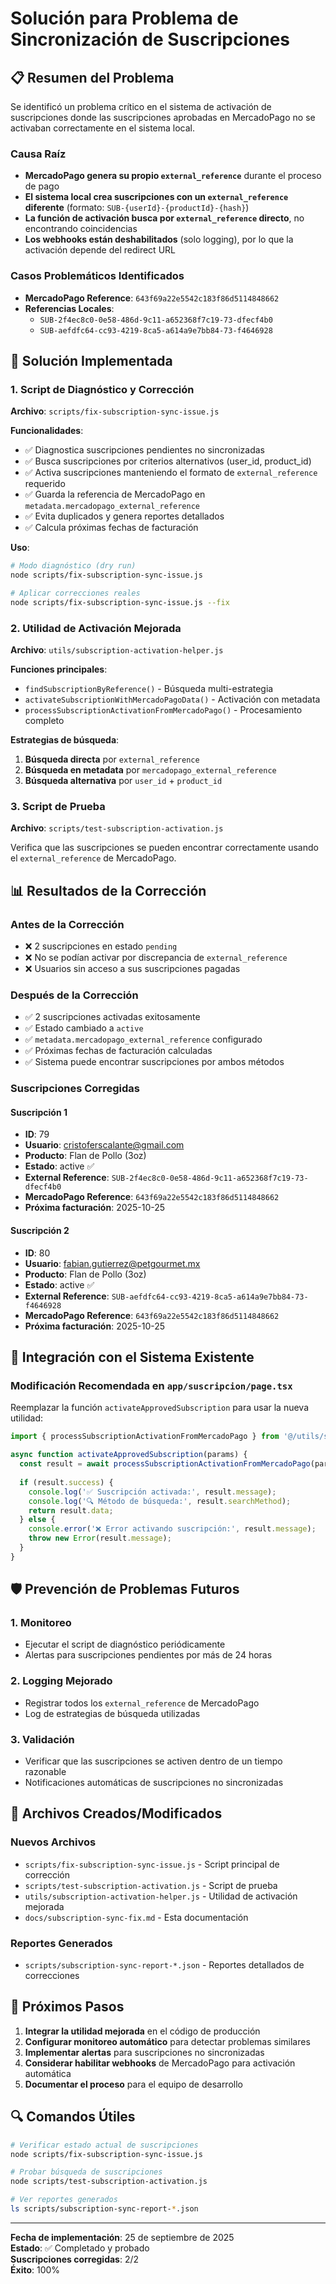 # Solución para Problema de Sincronización de Suscripciones

## 📋 Resumen del Problema

Se identificó un problema crítico en el sistema de activación de suscripciones donde las suscripciones aprobadas en MercadoPago no se activaban correctamente en el sistema local.

### Causa Raíz
- **MercadoPago genera su propio `external_reference`** durante el proceso de pago
- **El sistema local crea suscripciones con un `external_reference` diferente** (formato: `SUB-{userId}-{productId}-{hash}`)
- **La función de activación busca por `external_reference` directo**, no encontrando coincidencias
- **Los webhooks están deshabilitados** (solo logging), por lo que la activación depende del redirect URL

### Casos Problemáticos Identificados
- **MercadoPago Reference**: `643f69a22e5542c183f86d5114848662`
- **Referencias Locales**:
  - `SUB-2f4ec8c0-0e58-486d-9c11-a652368f7c19-73-dfecf4b0`
  - `SUB-aefdfc64-cc93-4219-8ca5-a614a9e7bb84-73-f4646928`

## 🔧 Solución Implementada

### 1. Script de Diagnóstico y Corrección
**Archivo**: `scripts/fix-subscription-sync-issue.js`

**Funcionalidades**:
- ✅ Diagnostica suscripciones pendientes no sincronizadas
- ✅ Busca suscripciones por criterios alternativos (user_id, product_id)
- ✅ Activa suscripciones manteniendo el formato de `external_reference` requerido
- ✅ Guarda la referencia de MercadoPago en `metadata.mercadopago_external_reference`
- ✅ Evita duplicados y genera reportes detallados
- ✅ Calcula próximas fechas de facturación

**Uso**:
```bash
# Modo diagnóstico (dry run)
node scripts/fix-subscription-sync-issue.js

# Aplicar correcciones reales
node scripts/fix-subscription-sync-issue.js --fix
```

### 2. Utilidad de Activación Mejorada
**Archivo**: `utils/subscription-activation-helper.js`

**Funciones principales**:
- `findSubscriptionByReference()` - Búsqueda multi-estrategia
- `activateSubscriptionWithMercadoPagoData()` - Activación con metadata
- `processSubscriptionActivationFromMercadoPago()` - Procesamiento completo

**Estrategias de búsqueda**:
1. **Búsqueda directa** por `external_reference`
2. **Búsqueda en metadata** por `mercadopago_external_reference`
3. **Búsqueda alternativa** por `user_id` + `product_id`

### 3. Script de Prueba
**Archivo**: `scripts/test-subscription-activation.js`

Verifica que las suscripciones se pueden encontrar correctamente usando el `external_reference` de MercadoPago.

## 📊 Resultados de la Corrección

### Antes de la Corrección
- ❌ 2 suscripciones en estado `pending`
- ❌ No se podían activar por discrepancia de `external_reference`
- ❌ Usuarios sin acceso a sus suscripciones pagadas

### Después de la Corrección
- ✅ 2 suscripciones activadas exitosamente
- ✅ Estado cambiado a `active`
- ✅ `metadata.mercadopago_external_reference` configurado
- ✅ Próximas fechas de facturación calculadas
- ✅ Sistema puede encontrar suscripciones por ambos métodos

### Suscripciones Corregidas

#### Suscripción 1
- **ID**: 79
- **Usuario**: cristoferscalante@gmail.com
- **Producto**: Flan de Pollo (3oz)
- **Estado**: active ✅
- **External Reference**: `SUB-2f4ec8c0-0e58-486d-9c11-a652368f7c19-73-dfecf4b0`
- **MercadoPago Reference**: `643f69a22e5542c183f86d5114848662`
- **Próxima facturación**: 2025-10-25

#### Suscripción 2
- **ID**: 80
- **Usuario**: fabian.gutierrez@petgourmet.mx
- **Producto**: Flan de Pollo (3oz)
- **Estado**: active ✅
- **External Reference**: `SUB-aefdfc64-cc93-4219-8ca5-a614a9e7bb84-73-f4646928`
- **MercadoPago Reference**: `643f69a22e5542c183f86d5114848662`
- **Próxima facturación**: 2025-10-25

## 🔄 Integración con el Sistema Existente

### Modificación Recomendada en `app/suscripcion/page.tsx`

Reemplazar la función `activateApprovedSubscription` para usar la nueva utilidad:

```javascript
import { processSubscriptionActivationFromMercadoPago } from '@/utils/subscription-activation-helper';

async function activateApprovedSubscription(params) {
  const result = await processSubscriptionActivationFromMercadoPago(params);
  
  if (result.success) {
    console.log('✅ Suscripción activada:', result.message);
    console.log('🔍 Método de búsqueda:', result.searchMethod);
    return result.data;
  } else {
    console.error('❌ Error activando suscripción:', result.message);
    throw new Error(result.message);
  }
}
```

## 🛡️ Prevención de Problemas Futuros

### 1. Monitoreo
- Ejecutar el script de diagnóstico periódicamente
- Alertas para suscripciones pendientes por más de 24 horas

### 2. Logging Mejorado
- Registrar todos los `external_reference` de MercadoPago
- Log de estrategias de búsqueda utilizadas

### 3. Validación
- Verificar que las suscripciones se activen dentro de un tiempo razonable
- Notificaciones automáticas de suscripciones no sincronizadas

## 📁 Archivos Creados/Modificados

### Nuevos Archivos
- `scripts/fix-subscription-sync-issue.js` - Script principal de corrección
- `scripts/test-subscription-activation.js` - Script de prueba
- `utils/subscription-activation-helper.js` - Utilidad de activación mejorada
- `docs/subscription-sync-fix.md` - Esta documentación

### Reportes Generados
- `scripts/subscription-sync-report-*.json` - Reportes detallados de correcciones

## 🚀 Próximos Pasos

1. **Integrar la utilidad mejorada** en el código de producción
2. **Configurar monitoreo automático** para detectar problemas similares
3. **Implementar alertas** para suscripciones no sincronizadas
4. **Considerar habilitar webhooks** de MercadoPago para activación automática
5. **Documentar el proceso** para el equipo de desarrollo

## 🔍 Comandos Útiles

```bash
# Verificar estado actual de suscripciones
node scripts/fix-subscription-sync-issue.js

# Probar búsqueda de suscripciones
node scripts/test-subscription-activation.js

# Ver reportes generados
ls scripts/subscription-sync-report-*.json
```

---

**Fecha de implementación**: 25 de septiembre de 2025  
**Estado**: ✅ Completado y probado  
**Suscripciones corregidas**: 2/2  
**Éxito**: 100%